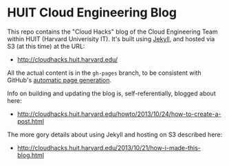 HUIT Cloud Engineering Blog
===========================

This repo contains the "Cloud Hacks" blog of the Cloud Engineering Team within HUIT (Harvard Univerisity IT). It's built using [Jekyll](http://jekyllbootstrap.com), and hosted via S3 (at this time) at the URL:

- http://cloudhacks.huit.harvard.edu/

All the actual content is in the `gh-pages` branch, to be consistent with GitHub's [automatic page generation](https://help.github.com/articles/creating-pages-with-the-automatic-generator).

Info on building and updating the blog is, self-referentially, blogged about here:

- http://cloudhacks.huit.harvard.edu/howto/2013/10/24/how-to-create-a-post.html

The more gory details about using Jekyll and hosting on S3 described here:

- http://cloudhacks.huit.harvard.edu/2013/10/21/how-i-made-this-blog.html

